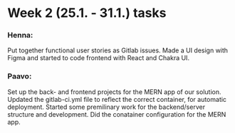 # Week 2 (25.1. - 31.1.) tasks


### Henna:
Put together functional user stories as Gitlab issues. Made a UI design with Figma and started to code frontend with React and Chakra UI.

### Paavo:
Set up the back- and frontend projects for the MERN app of our solution. Updated the gitlab-ci.yml file to reflect the correct container, 
for automatic deployment. Started some premilinary work for the backend/server structure and development. Did the conatainer configuration
for the MERN app.
